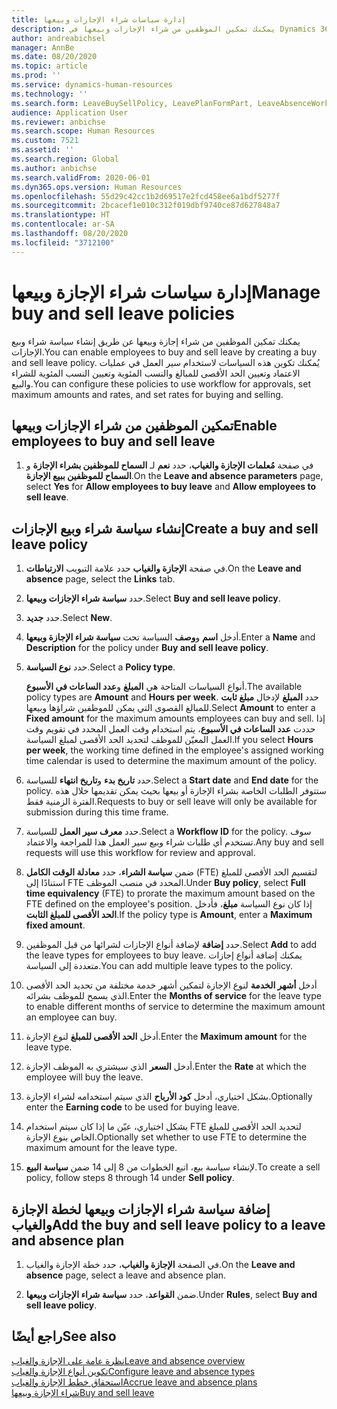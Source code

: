 ```yaml
---
title: إدارة سياسات شراء الإجازات وبيعها
description: يمكنك تمكين الموظفين من شراء الإجازات وبيعها في Dynamics 365 Human Resources.
author: andreabichsel
manager: AnnBe
ms.date: 08/20/2020
ms.topic: article
ms.prod: ''
ms.service: dynamics-human-resources
ms.technology: ''
ms.search.form: LeaveBuySellPolicy, LeavePlanFormPart, LeaveAbsenceWorkspace
audience: Application User
ms.reviewer: anbichse
ms.search.scope: Human Resources
ms.custom: 7521
ms.assetid: ''
ms.search.region: Global
ms.author: anbichse
ms.search.validFrom: 2020-06-01
ms.dyn365.ops.version: Human Resources
ms.openlocfilehash: 55d29c42cc1b2d69517e2fcd458ee6a1bdf5277f
ms.sourcegitcommit: 2bcacef1e010c312f019dbf9740ce87d627848a7
ms.translationtype: HT
ms.contentlocale: ar-SA
ms.lasthandoff: 08/20/2020
ms.locfileid: "3712100"
---
```

# <a name="manage-buy-and-sell-leave-policies"></a><span data-ttu-id="f8b1a-103">إدارة سياسات شراء الإجازة وبيعها</span><span class="sxs-lookup"><span data-stu-id="f8b1a-103">Manage buy and sell leave policies</span></span>

<span data-ttu-id="f8b1a-104">يمكنك تمكين الموظفين من شراء إجازة وبيعها عن طريق إنشاء سياسة شراء وبيع الإجازات.</span><span class="sxs-lookup"><span data-stu-id="f8b1a-104">You can enable employees to buy and sell leave by creating a buy and sell leave policy.</span></span> <span data-ttu-id="f8b1a-105">يُمكنك تكوين هذه السياسات لاستخدام سير العمل في عمليات الاعتماد وتعيين الحد الأقصى للمبالغ والنسب المئوية وتعيين النسب المئوية للشراء والبيع.</span><span class="sxs-lookup"><span data-stu-id="f8b1a-105">You can configure these policies to use workflow for approvals, set maximum amounts and rates, and set rates for buying and selling.</span></span> 

## <a name="enable-employees-to-buy-and-sell-leave"></a><span data-ttu-id="f8b1a-106">تمكين الموظفين من شراء الإجازات وبيعها</span><span class="sxs-lookup"><span data-stu-id="f8b1a-106">Enable employees to buy and sell leave</span></span>

1. <span data-ttu-id="f8b1a-107">في صفحة **مُعلمات الإجازة والغياب**، حدد **نعم** لـ **السماح للموظفين بشراء الإجازة** و **السماح للموظفين ببيع الإجازة**.</span><span class="sxs-lookup"><span data-stu-id="f8b1a-107">On the **Leave and absence parameters** page, select **Yes** for **Allow employees to buy leave** and **Allow employees to sell leave**.</span></span>

## <a name="create-a-buy-and-sell-leave-policy"></a><span data-ttu-id="f8b1a-108">إنشاء سياسة شراء وبيع الإجازات</span><span class="sxs-lookup"><span data-stu-id="f8b1a-108">Create a buy and sell leave policy</span></span>

1. <span data-ttu-id="f8b1a-109">في صفحة **‏‫الإجازة والغياب‬** حدد علامة التبويب **الارتباطات**.</span><span class="sxs-lookup"><span data-stu-id="f8b1a-109">On the **Leave and absence** page, select the **Links** tab.</span></span> 

2. <span data-ttu-id="f8b1a-110">حدد **سياسة شراء الإجازات وبيعها‬**.</span><span class="sxs-lookup"><span data-stu-id="f8b1a-110">Select **Buy and sell leave policy**.</span></span>

3. <span data-ttu-id="f8b1a-111">حدد **جديد**.</span><span class="sxs-lookup"><span data-stu-id="f8b1a-111">Select **New**.</span></span>

4. <span data-ttu-id="f8b1a-112">أدخل **اسم** و**وصف** السياسة تحت **سياسة شراء الإجازة وبيعها‬**.</span><span class="sxs-lookup"><span data-stu-id="f8b1a-112">Enter a **Name** and **Description** for the policy under **Buy and sell leave policy**.</span></span> 

5. <span data-ttu-id="f8b1a-113">حدد **نوع السياسة**.</span><span class="sxs-lookup"><span data-stu-id="f8b1a-113">Select a **Policy type**.</span></span> 

   <span data-ttu-id="f8b1a-114">أنواع السياسات المتاحة هي **المبلغ** و**عدد الساعات في الأسبوع**.</span><span class="sxs-lookup"><span data-stu-id="f8b1a-114">The available policy types are **Amount** and **Hours per week**.</span></span> <span data-ttu-id="f8b1a-115">حدد **المبلغ** لإدخال **مبلغ ثابت** للمبالغ القصوى التي يمكن للموظفين شراؤها وبيعها.</span><span class="sxs-lookup"><span data-stu-id="f8b1a-115">Select **Amount** to enter a **Fixed amount** for the maximum amounts employees can buy and sell.</span></span> <span data-ttu-id="f8b1a-116">إذا حددت **عدد الساعات في الأسبوع**‬، يتم استخدام وقت العمل المحدد في تقويم وقت العمل المعيّن للموظف لتحديد الحد الأقصى لمبلغ السياسة.</span><span class="sxs-lookup"><span data-stu-id="f8b1a-116">If you select **Hours per week**, the working time defined in the employee's assigned working time calendar is used to determine the maximum amount of the policy.</span></span> 

6. <span data-ttu-id="f8b1a-117">حدد **تاريخ بدء** و**تاريخ انتهاء** للسياسة.</span><span class="sxs-lookup"><span data-stu-id="f8b1a-117">Select a **Start date** and **End date** for the policy.</span></span> <span data-ttu-id="f8b1a-118">ستتوفر الطلبات الخاصة بشراء الإجازة أو بيعها بحيث يمكن تقديمها خلال هذه الفترة الزمنية فقط.</span><span class="sxs-lookup"><span data-stu-id="f8b1a-118">Requests to buy or sell leave will only be available for submission during this time frame.</span></span> 

7. <span data-ttu-id="f8b1a-119">حدد **معرف سير العمل** للسياسة.</span><span class="sxs-lookup"><span data-stu-id="f8b1a-119">Select a **Workflow ID** for the policy.</span></span> <span data-ttu-id="f8b1a-120">سوف تستخدم أي طلبات شراء وبيع سير العمل هذا للمراجعة والاعتماد.</span><span class="sxs-lookup"><span data-stu-id="f8b1a-120">Any buy and sell requests will use this workflow for review and approval.</span></span> 

8. <span data-ttu-id="f8b1a-121">ضمن **سياسة الشراء**، حدد **معادلة الوقت الكامل‬** (FTE) لتقسيم الحد الأقصى للمبلغ استنادًا إلى FTE المحدد في منصب الموظف.</span><span class="sxs-lookup"><span data-stu-id="f8b1a-121">Under **Buy policy**, select **Full time equivalency** (FTE) to prorate the maximum amount based on the FTE defined on the employee's position.</span></span> <span data-ttu-id="f8b1a-122">إذا كان نوع السياسة **مبلغ**، فأدخل **الحد الأقصى للمبلغ الثابت**.</span><span class="sxs-lookup"><span data-stu-id="f8b1a-122">If the policy type is **Amount**, enter a **Maximum fixed amount**.</span></span> 

9. <span data-ttu-id="f8b1a-123">حدد **إضافة** لإضافة أنواع الإجازات لشرائها من قبل الموظفين.</span><span class="sxs-lookup"><span data-stu-id="f8b1a-123">Select **Add** to add the leave types for employees to buy leave.</span></span> <span data-ttu-id="f8b1a-124">يمكنك إضافة أنواع إجازات متعددة إلى السياسة.</span><span class="sxs-lookup"><span data-stu-id="f8b1a-124">You can add multiple leave types to the policy.</span></span> 

10. <span data-ttu-id="f8b1a-125">أدخل **أشهر الخدمة** لنوع الإجازة لتمكين أشهر خدمة مختلفة من تحديد الحد الأقصى الذي يسمح للموظف بشرائه.</span><span class="sxs-lookup"><span data-stu-id="f8b1a-125">Enter the **Months of service** for the leave type to enable different months of service to determine the maximum amount an employee can buy.</span></span> 

11. <span data-ttu-id="f8b1a-126">أدخل **الحد الأقصى للمبلغ** لنوع الإجازة.</span><span class="sxs-lookup"><span data-stu-id="f8b1a-126">Enter the **Maximum amount** for the leave type.</span></span> 

12. <span data-ttu-id="f8b1a-127">أدخل **السعر** الذي سيشتري به الموظف الإجازة.</span><span class="sxs-lookup"><span data-stu-id="f8b1a-127">Enter the **Rate** at which the employee will buy the leave.</span></span> 

13. <span data-ttu-id="f8b1a-128">بشكل اختياري، أدخل **كود الأرباح‬** الذي‬ سيتم استخدامه لشراء الإجازة.</span><span class="sxs-lookup"><span data-stu-id="f8b1a-128">Optionally enter the **Earning code** to be used for buying leave.</span></span> 

14. <span data-ttu-id="f8b1a-129">بشكل اختياري، عيّن ما إذا كان سيتم استخدام FTE لتحديد الحد الأقصى للمبلغ الخاص بنوع الإجازة.</span><span class="sxs-lookup"><span data-stu-id="f8b1a-129">Optionally set whether to use FTE to determine the maximum amount for the leave type.</span></span> 

15. <span data-ttu-id="f8b1a-130">لإنشاء سياسة بيع، اتبع الخطوات من 8 إلى 14 ضمن **سياسة البيع**.</span><span class="sxs-lookup"><span data-stu-id="f8b1a-130">To create a sell policy, follow steps 8 through 14 under **Sell policy**.</span></span> 

## <a name="add-the-buy-and-sell-leave-policy-to-a-leave-and-absence-plan"></a><span data-ttu-id="f8b1a-131">إضافة سياسة شراء الإجازات وبيعها لخطة الإجازة والغياب</span><span class="sxs-lookup"><span data-stu-id="f8b1a-131">Add the buy and sell leave policy to a leave and absence plan</span></span>

1. <span data-ttu-id="f8b1a-132">في الصفحة **الإجازة والغياب**، حدد خطة الإجازة والغياب.</span><span class="sxs-lookup"><span data-stu-id="f8b1a-132">On the **Leave and absence** page, select a leave and absence plan.</span></span>

2. <span data-ttu-id="f8b1a-133">ضمن **القواعد**، حدد **سياسة شراء الإجازات وبيعها**.</span><span class="sxs-lookup"><span data-stu-id="f8b1a-133">Under **Rules**, select **Buy and sell leave policy**.</span></span>

## <a name="see-also"></a><span data-ttu-id="f8b1a-134">راجع أيضًا</span><span class="sxs-lookup"><span data-stu-id="f8b1a-134">See also</span></span>

[<span data-ttu-id="f8b1a-135">نظرة عامة على الإجازة والغياب</span><span class="sxs-lookup"><span data-stu-id="f8b1a-135">Leave and absence overview</span></span>](hr-leave-and-absence-overview.md)</br>
[<span data-ttu-id="f8b1a-136">تكوين أنواع الإجازة والغياب</span><span class="sxs-lookup"><span data-stu-id="f8b1a-136">Configure leave and absence types</span></span>](hr-leave-and-absence-types.md)</br>
[<span data-ttu-id="f8b1a-137">استحقاق خطط الإجازة والغياب</span><span class="sxs-lookup"><span data-stu-id="f8b1a-137">Accrue leave and absence plans</span></span>](hr-leave-and-absence-accrue.md)</br>
[<span data-ttu-id="f8b1a-138">شراء الإجازة وبيعها</span><span class="sxs-lookup"><span data-stu-id="f8b1a-138">Buy and sell leave</span></span>](hr-employee-self-service-buy-sell-leave.md)

